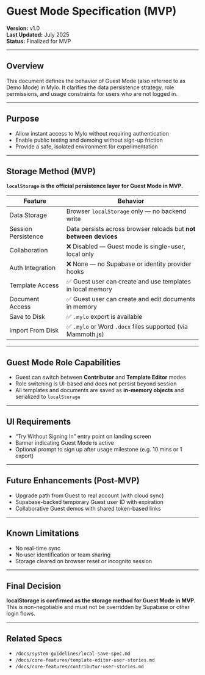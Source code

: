 # Guest Mode Specification (MVP)

**Version:** v1.0  
**Last Updated:** July 2025  
**Status:** Finalized for MVP

---

## Overview
This document defines the behavior of Guest Mode (also referred to as Demo Mode) in Mylo. It clarifies the data persistence strategy, role permissions, and usage constraints for users who are not logged in.

---

## Purpose
- Allow instant access to Mylo without requiring authentication
- Enable public testing and demoing without sign-up friction
- Provide a safe, isolated environment for experimentation

---

## Storage Method (MVP)
**`localStorage` is the official persistence layer for Guest Mode in MVP.**

| Feature                    | Behavior                                                                 |
|----------------------------|--------------------------------------------------------------------------|
| Data Storage              | Browser `localStorage` only — no backend write                          |
| Session Persistence       | Data persists across browser reloads but **not between devices**         |
| Collaboration             | ❌ Disabled — Guest mode is single-user, local only                      |
| Auth Integration          | ❌ None — no Supabase or identity provider hooks                         |
| Template Access           | ✅ Guest user can create and use templates in local memory               |
| Document Access           | ✅ Guest user can create and edit documents in memory                    |
| Save to Disk              | ✅ `.mylo` export is available                                            |
| Import From Disk          | ✅ `.mylo` or Word `.docx` files supported (via Mammoth.js)              |

---

## Guest Mode Role Capabilities
- Guest can switch between **Contributor** and **Template Editor** modes
- Role switching is UI-based and does not persist beyond session
- All templates and documents are saved as **in-memory objects** and serialized to `localStorage`

---

## UI Requirements
- “Try Without Signing In” entry point on landing screen
- Banner indicating Guest Mode is active
- Optional prompt to sign up after usage milestone (e.g. 10 mins or 1 export)

---

## Future Enhancements (Post-MVP)
- Upgrade path from Guest to real account (with cloud sync)
- Supabase-backed temporary Guest user ID with expiration
- Collaborative Guest demos with shared token-based links

---

## Known Limitations
- No real-time sync
- No user identification or team sharing
- Storage cleared on browser reset or incognito session

---

## Final Decision
**localStorage is confirmed as the storage method for Guest Mode in MVP.**  
This is non-negotiable and must not be overridden by Supabase or other login flows.

---

## Related Specs
- `/docs/system-guidelines/local-save-spec.md`
- `/docs/core-features/template-editor-user-stories.md`
- `/docs/core-features/contributor-user-stories.md`
